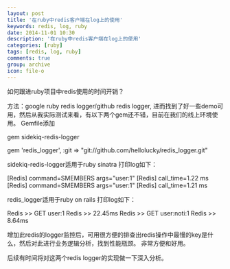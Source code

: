 ```yaml
---
layout: post
title: '在ruby中redis客户端在log上的使用'
keywords: redis, log, ruby
date: 2014-11-01 10:30
description: '在ruby中redis客户端在log上的使用'
categories: [ruby]
tags: [redis, log, ruby]
comments: true
group: archive
icon: file-o
---
```


如何跟进ruby项目中redis使用的时间开销？

方法：google ruby redis logger/github redis logger, 进而找到了好一些demo可用，然后从我实际测试来看，有以下两个gem还不错，目前在我们的线上环境使用。
Gemfile添加
> 
gem sidekiq-redis-logger

gem 'redis_logger', :git => "git://github.com/hellolucky/redis_logger.git"

<!--more-->

sidekiq-redis-logger适用于ruby sinatra
打印log如下：
>
[Redis] command=SMEMBERS args="user:1"
[Redis] call_time=1.22 ms
[Redis] command=SMEMBERS args="user:1"
[Redis] call_time=1.21 ms

redis_logger适用于ruby on rails
打印log如下：
>
Redis >> GET user:1
Redis >> 22.45ms
Redis >> GET user:noti:1
Redis >> 8.64ms

增加此redis的logger监控后，可用很方便的排查出redis操作中最慢的key是什么，然后对此进行业务逻辑分析，找到性能瓶颈。
非常方便和好用。

后续有时间将对这两个redis logger的实现做一下深入分析。